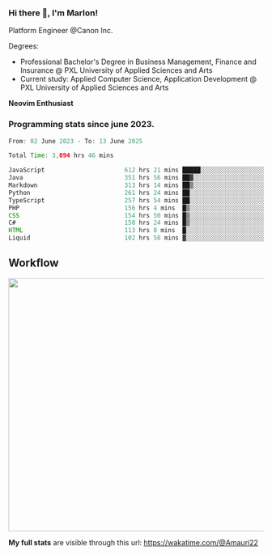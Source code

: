 
### Hi there 👋, I'm Marlon!

Platform Engineer @Canon Inc.

Degrees: 
- Professional Bachelor's Degree in Business Management, Finance and Insurance @ PXL University of Applied Sciences and Arts
- Current study: Applied Computer Science, Application Development @ PXL University of Applied Sciences and Arts

**Neovim Enthusiast**

### Programming stats since june 2023.
<!--START_SECTION:waka-->

```java
From: 02 June 2023 - To: 13 June 2025

Total Time: 3,094 hrs 46 mins

JavaScript                      612 hrs 21 mins █████░░░░░░░░░░░░░░░░░░░░   19.35 %
Java                            351 hrs 56 mins ██▓░░░░░░░░░░░░░░░░░░░░░░   11.12 %
Markdown                        313 hrs 14 mins ██▒░░░░░░░░░░░░░░░░░░░░░░   09.90 %
Python                          261 hrs 24 mins ██░░░░░░░░░░░░░░░░░░░░░░░   08.26 %
TypeScript                      257 hrs 54 mins ██░░░░░░░░░░░░░░░░░░░░░░░   08.15 %
PHP                             156 hrs 4 mins  █▒░░░░░░░░░░░░░░░░░░░░░░░   04.93 %
CSS                             154 hrs 50 mins █▒░░░░░░░░░░░░░░░░░░░░░░░   04.89 %
C#                              150 hrs 24 mins █▒░░░░░░░░░░░░░░░░░░░░░░░   04.75 %
HTML                            113 hrs 8 mins  █░░░░░░░░░░░░░░░░░░░░░░░░   03.58 %
Liquid                          102 hrs 58 mins ▓░░░░░░░░░░░░░░░░░░░░░░░░   03.25 %
```

<!--END_SECTION:waka-->

## Workflow
<a href="https://wakatime.com"><img width="750" height="500" src="https://wakatime.com/share/@Amauri22/c9755ad7-b574-44e4-a9ee-ddb3582724ea.png" /></a>

**My full stats** are visible through this url: https://wakatime.com/@Amauri22
